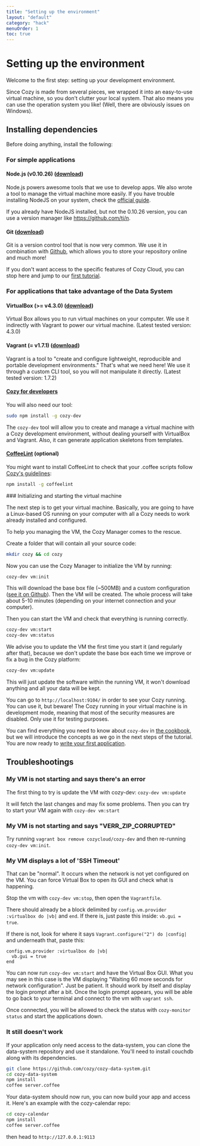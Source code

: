 ```yaml
---
title: "Setting up the environment"
layout: "default"
category: "hack"
menuOrder: 1
toc: true
---
```


# Setting up the environment

Welcome to the first step: setting up your development environment.

Since Cozy is made from several pieces, we wrapped it into an easy-to-use
virtual machine, so you don't clutter your local system. That also means you can
use the operation system you like! (Well, there are obviously issues on Windows).

## Installing dependencies

Before doing anything, install the following:

### For simple applications

#### Node.js (v0.10.26) (<a href="http://blog.nodejs.org/2014/02/18/node-v0-10-26-stable/" target="_blank">download</a>)
Node.js powers awesome tools that we use to develop apps. We also wrote a tool
to manage the virtual machine more easily.
If you have trouble installing NodeJS on your system, check the [official guide](https://github.com/joyent/node/wiki/Installing-Node.js-via-package-manager).

If you already have NodeJS installed, but not the 0.10.26 version, you can use a version manager like https://github.com/tj/n.

#### Git (<a href="http://git-scm.com/book/en/Getting-Started-Installing-Git" target="_blank">download</a>)

Git is a version control tool that is now very common. We use it in combination
with [Github](https://github.com), which allows you to store your repository online
and much more!

If you don't want access to the specific features of Cozy Cloud, you can stop
here and jump to our [first tutorial](/hack/getting-started/first-app.html).

### For applications that take advantage of the Data System

#### VirtualBox (>= v4.3.0) (<a href="https://www.virtualbox.org/wiki/Downloads" target="_blank">download</a>)
Virtual Box allows you to run virtual machines on your computer. We use it
indirectly with Vagrant to power our virtual machine.
(Latest tested version: 4.3.0)

#### Vagrant (= v1.7.1) (<a href="https://www.vagrantup.com/downloads.html" target="_blank">download</a>)
Vagrant is a tool to "create and configure lightweight, reproducible and
portable development environments." That's what we need here! We use it through
a custom CLI tool, so you will not manipulate it directly.
(Latest tested version: 1.7.2)

#### [Cozy for developers](https://github.com/cozy/cozy-dev)

You will also need our tool:

``` bash
sudo npm install -g cozy-dev
```

The `cozy-dev` tool will allow you to create and manage a virtual machine with a Cozy development environment, without dealing yourself with VirtualBox and Vagrant. Also, it can generate application skeletons from templates.

#### [CoffeeLint](http://www.coffeelint.org/) (optional)

You might want to install CoffeeLint to check that your .coffee scripts follow [Cozy's guidelines](https://github.com/cozy/cozy-guidelines/#cozy-code-guidelines):

```bash
npm install -g coffeelint
```

### Initializing and starting the virtual machine

The next step is to get your virtual machine. Basically, you are going to
have a Linux-based OS running on your computer with all a Cozy needs to work already
installed and configured.

To help you managing the VM, the Cozy Manager comes to the rescue.

Create a folder that will contain all your source code:
``` bash
mkdir cozy && cd cozy
```

Now you can use the Cozy Manager to initialize the VM by running:
``` bash
cozy-dev vm:init
```
This will download the base box file (~500MB) and a custom configuration
([see it on Github](https://github.com/cozy/cozy-setup/blob/master/dev/Vagrantfile)).
Then the VM will be created. The whole process will take about 5-10 minutes
(depending on your internet connection and your computer).

Then you can start the VM and check that everything is running correctly.
``` bash
cozy-dev vm:start
cozy-dev vm:status
```

We advise you to update the VM the first time you start it (and regularly after that),
because we don't update the base box each time we improve or fix a bug in the
Cozy platform:
```bash
cozy-dev vm:update
```
This will just update the software within the running VM, it won't download anything and all your data will be kept.

You can go to `http://localhost:9104/` in order to see your Cozy running. You can use it, but beware! The Cozy running in your virtual machine is in development mode, meaning that most of the security measures are disabled. Only use it for
testing purposes.

You can find everything you need to know about `cozy-dev` in [the cookbook](/hack/cookbooks/understanding-dev-environment.html#deploy), but we will introduce the concepts as we go in the next steps of the tutorial.
You are now ready to [write your first application](/hack/getting-started/first-app.html).


## Troubleshootings

### My VM is not starting and says there's an error

The first thing to try is update the VM with cozy-dev: `cozy-dev vm:update`

It will fetch the last changes and may fix some problems. Then you can try to start your VM again with `cozy-dev vm:start`

### My VM is not starting and says "VERR_ZIP_CORRUPTED"

Try running `vagrant box remove cozycloud/cozy-dev` and then re-running `cozy-dev vm:init`.

### My VM displays a lot of 'SSH Timeout'

That can be "normal". It occurs when the network is not yet configured on the VM.
You can force Virtual Box to open its GUI and check what is happening.

Stop the vm with `cozy-dev vm:stop`, then open the `Vagrantfile`.

There should already be a block delimited by `config.vm.provider :virtualbox do |vb|` and `end`. If there is, just paste this inside: `vb.gui = true`.

If there is not, look for where it says `Vagrant.configure("2") do |config|`
and underneath that, paste this:

```
config.vm.provider :virtualbox do |vb|
  vb.gui = true
end
```

You can now run `cozy-dev vm:start` and have the Virtual Box GUI. What you may see in this case is the VM displaying "Waiting 60 more seconds for network configuration". Just be patient. It should work by itself and display the login prompt after a bit.
Once the login prompt appears, you will be able to go back to your terminal and connect to the vm with `vagrant ssh`.

Once connected, you will be allowed to check the status with `cozy-monitor status` and start the applications down.

### It still doesn't work

If your application only need access to the data-system, you can clone the data-system repository and use it standalone.
You'll need to install couchdb along with its dependencies.

```bash
git clone https://github.com/cozy/cozy-data-system.git
cd cozy-data-system
npm install
coffee server.coffee
```

Your data-system should now run, you can now build your app and access it.
Here's an example with the cozy-calendar repo:

```bash
cd cozy-calendar
npm install
coffee server.coffee
```
then head to `http://127.0.0.1:9113`
